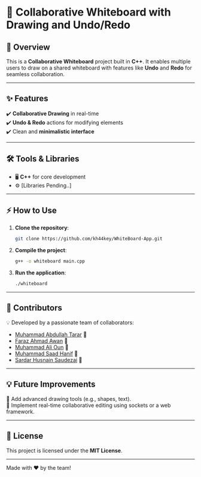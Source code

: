 # 🎨 Collaborative Whiteboard with Drawing and Undo/Redo

## 🚀 Overview  
This is a **Collaborative Whiteboard** project built in **C++**. It enables multiple users to draw on a shared whiteboard with features like **Undo** and **Redo** for seamless collaboration.

---

## ✨ Features  
✔️ **Collaborative Drawing** in real-time  
✔️ **Undo & Redo** actions for modifying elements  
✔️ Clean and **minimalistic interface**  

---

## 🛠️ Tools & Libraries  
- 🖥️ **C++** for core development  
- ⚙️ [Libraries Pending..]

---

## ⚡ How to Use  
1. **Clone the repository**:  
   ```bash
   git clone https://github.com/kh44key/WhiteBoard-App.git
   ```
2. **Compile the project**:  
   ```bash
   g++ -o whiteboard main.cpp
   ```
3. **Run the application**:  
   ```bash
   ./whiteboard
   ```

---

## 👥 Contributors  
💡 Developed by a passionate team of collaborators:  
- [Muhammad Abdullah Tarar](https://github.com/Tarar123-cpu) 🌟  
- [Faraz Ahmad Awan](https://github.com/farazawan) 🚀  
- [Muhammad Ali Oun](https://github.com/alioun0) 🌟  
- [Muhammad Saad Hanif](https://github.com/Saadmaliikk) 🚀  
- [Sardar Husnain Saudezai](https://github.com/h4sn4in) 🌟  

---

## 💡 Future Improvements  
📌 Add advanced drawing tools (e.g., shapes, text).  
📌 Implement real-time collaborative editing using sockets or a web framework.  

---

## 📜 License  
This project is licensed under the **MIT License**.  

---

Made with ❤️ by the team!
```

